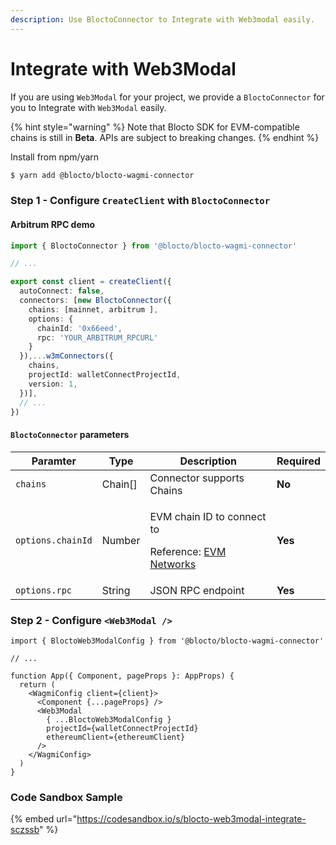 ```yaml
---
description: Use BloctoConnector to Integrate with Web3modal easily.
---
```


# Integrate with Web3Modal

If you are using `Web3Modal` for your project, we provide a `BloctoConnector` for you to Integrate with `Web3Modal` easily.

{% hint style="warning" %}
Note that Blocto SDK for EVM-compatible chains is still in **Beta**. APIs are subject to breaking changes.
{% endhint %}

Install from npm/yarn

```sh
$ yarn add @blocto/blocto-wagmi-connector
```

### Step 1 - Configure `CreateClient` with `BloctoConnector`

#### Arbitrum RPC demo

```typescript
import { BloctoConnector } from '@blocto/blocto-wagmi-connector'

// ...

export const client = createClient({
  autoConnect: false,
  connectors: [new BloctoConnector({
    chains: [mainnet, arbitrum ],
    options: {
      chainId: '0x66eed',
      rpc: 'YOUR_ARBITRUM_RPCURL'
    }
  }),...w3mConnectors({
    chains,
    projectId: walletConnectProjectId,
    version: 1,
  })],
  // ...
})
```

#### `BloctoConnector` parameters

| Paramter          | Type     | Description                                                                                             | Required |
| ----------------- | -------- | ------------------------------------------------------------------------------------------------------- | -------- |
| `chains`          | Chain\[] | Connector supports Chains                                                                               | **No**   |
| `options.chainId` | Number   | <p>EVM chain ID to connect to</p><p>Reference: <a href="https://chainid.network/">EVM Networks</a> </p> | **Yes**  |
| `options.rpc`     | String   | JSON RPC endpoint                                                                                       | **Yes**  |

### Step 2 - Configure `<Web3Modal />`

```tsx
import { BloctoWeb3ModalConfig } from '@blocto/blocto-wagmi-connector'

// ...

function App({ Component, pageProps }: AppProps) {
  return (
    <WagmiConfig client={client}>
      <Component {...pageProps} />
      <Web3Modal
        { ...BloctoWeb3ModalConfig }
        projectId={walletConnectProjectId}
        ethereumClient={ethereumClient}
      />
    </WagmiConfig>
  )
}
```

### Code Sandbox Sample

{% embed url="https://codesandbox.io/s/blocto-web3modal-integrate-sczssb" %}



